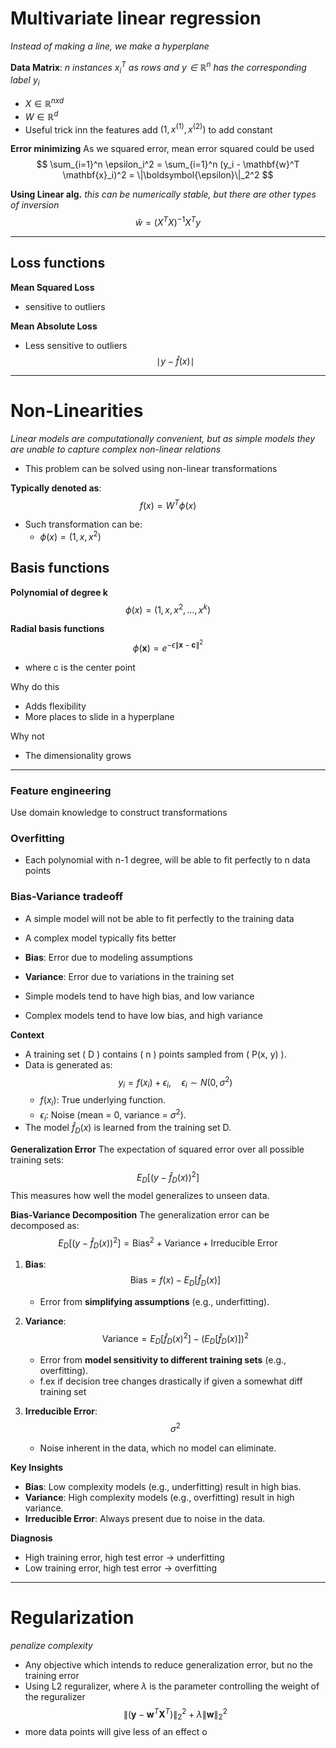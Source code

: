 # Multivariate linear regression
*Instead of making a line, we make a hyperplane*

**Data Matrix**:
*n instances $x_i^T$ as rows and $y \in \mathbb{R}^n$ has the corresponding label $y_i$*
- $X \in \mathbb{R}^{n x d}$ 
- $W \in \mathbb{R}^d$   
- Useful trick inn the features add $(1, x^{(1)}, x^{(2)})$ to add constant

**Error minimizing**
As we squared error, mean error squared could be used
$$
\sum_{i=1}^n \epsilon_i^2 = \sum_{i=1}^n (y_i - \mathbf{w}^T \mathbf{x}_i)^2 = \|\boldsymbol{\epsilon}\|_2^2
$$

**Using Linear alg.**
*this can be numerically stable, but there are other types of inversion*
$$
\hat{w} = (X^TX)^{-1}X^Ty
$$

---

## Loss functions
 **Mean Squared Loss**
 - sensitive to outliers

**Mean Absolute Loss**
- Less sensitive to outliers
$$\mid y - \hat{f}(x) \mid$$
---

# Non-Linearities
*Linear models are computationally convenient, but as simple models they are unable to capture complex non-linear relations*
- This problem can be solved using non-linear transformations

**Typically denoted as**:
$$
f(x) = W^T\phi(x)
$$
- Such transformation can be:
	- $\phi(x) = (1,x,x^2)$


## Basis functions

**Polynomial of degree k**
$$
\phi(x) = (1,x,x^2,\dots, x^k)
$$ 

**Radial basis functions**
$$
\phi(\mathbf{x}) = e^{-\epsilon \|\mathbf{x} - \mathbf{c}\|^2}
$$
- where c is the center point


Why do this
- Adds flexibility
- More places to slide in a hyperplane

Why not
- The dimensionality grows


---
###  Feature engineering
Use domain knowledge to construct transformations

### Overfitting
- Each polynomial with n-1 degree, will be able to fit perfectly to n data points

### Bias-Variance tradeoff
- A simple model will not be able to fit perfectly to the training data
- A complex model typically fits better
- **Bias**: Error due to modeling assumptions
- **Variance**: Error due to variations in the training set

- Simple models tend to have high bias, and low variance
- Complex models tend to have low bias, and high variance

**Context**
- A training set \( D \) contains \( n \) points sampled from \( P(x, y) \).
- Data is generated as:
  $$
  y_i = f(x_i) + \epsilon_i, \quad \epsilon_i \sim N(0, \sigma^2)
  $$
  - $f(x_i)$: True underlying function.
  - $\epsilon_i$: Noise (mean = 0, variance = $\sigma^2$).
- The model $\hat{f}_D(x)$ is learned from the training set D.

**Generalization Error**
The expectation of squared error over all possible training sets:
$$
E_D[(y - \hat{f}_D(x))^2]
$$
This measures how well the model generalizes to unseen data.

**Bias-Variance Decomposition**
The generalization error can be decomposed as:
$$
E_D[(y - \hat{f}_D(x))^2] = \text{Bias}^2 + \text{Variance} + \text{Irreducible Error}
$$

1. **Bias**:
   $$
   \text{Bias} = f(x) - E_D[\hat{f}_D(x)]
   $$
   - Error from **simplifying assumptions** (e.g., underfitting).

2. **Variance**:
   $$
   \text{Variance} = E_D[\hat{f}_D(x)^2] - (E_D[\hat{f}_D(x)])^2
   $$
   - Error from **model sensitivity to different training sets** (e.g., overfitting).
   - f.ex if decision tree changes drastically if given a somewhat diff training set

3. **Irreducible Error**:
   $$
   \sigma^2
   $$
   - Noise inherent in the data, which no model can eliminate.

**Key Insights**
- **Bias**: Low complexity models (e.g., underfitting) result in high bias.
- **Variance**: High complexity models (e.g., overfitting) result in high variance.
- **Irreducible Error**: Always present due to noise in the data.

**Diagnosis**
- High training error, high test error $\rightarrow$ underfitting
- Low training error, high test error $\rightarrow$ overfitting


---
# Regularization
*penalize complexity*

- Any objective which intends to reduce generalization error, but no the training error
- Using L2 reguralizer, where $\lambda$ is the parameter controlling the weight of the reguralizer
$$ \| (\mathbf{y} - \mathbf{w}^T \mathbf{X}^T) \|_2^2 + \lambda \| \mathbf{w} \|_2^2 $$
- more data points will give less of an effect
o